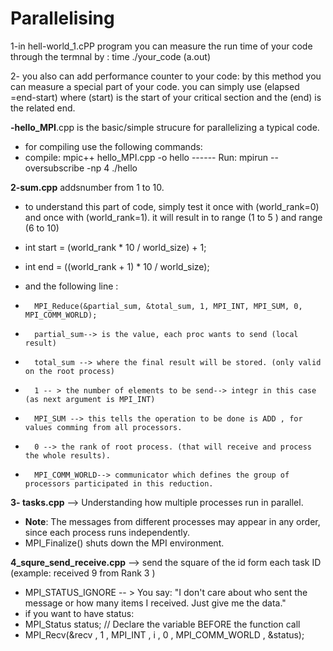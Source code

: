 # Parallelising
1-in hell-world_1.cPP program you can measure the run time of your code through the termnal by : time ./your_code (a.out)

2- you also can add performance counter to your code:
by this method you can measure a special part of your code.
you can simply use (elapsed =end-start) where (start)
is the start of your critical section and the (end) is the related end.


**-hello_MPI**.cpp is the basic/simple strucure for parallelizing a typical code.
* for compiling use the following commands:
* compile: mpic++ hello_MPI.cpp -o hello ------ Run: mpirun --oversubscribe -np 4 ./hello

**2-sum.cpp** addsnumber from 1 to 10.
* to understand this part of code, simply test it once with (world_rank=0) and once with (world_rank=1). it will result in to range (1 to 5 ) and range (6 to 10)
*   int start = (world_rank * 10 / world_size) + 1;
*   int end = ((world_rank + 1) * 10 / world_size);

*   and the following line :
*       MPI_Reduce(&partial_sum, &total_sum, 1, MPI_INT, MPI_SUM, 0, MPI_COMM_WORLD);
*       partial_sum--> is the value, each proc wants to send (local result)
*       total_sum --> where the final result will be stored. (only valid on the root process)
*       1 -- > the number of elements to be send--> integr in this case (as next argument is MPI_INT)
*       MPI_SUM --> this tells the operation to be done is ADD , for values comming from all processors.
*       0 --> the rank of root process. (that will receive and process the whole results).
*       MPI_COMM_WORLD--> communicator which defines the group of processors participated in this reduction.

**3- tasks.cpp** -->  Understanding how multiple processes run in parallel.
* **Note**: The messages from different processes may appear in any order, since each process runs independently.
* MPI_Finalize() shuts down the MPI environment.

**4_squre_send_receive.cpp** --> send the square of the id form each task ID (example: received 9 from Rank 3 ) 
* MPI_STATUS_IGNORE -- > You say: "I don't care about who sent the message or how many items I received. Just give me the data."
* if you want to have status:
*  MPI_Status status; // Declare the variable BEFORE the function call
*  MPI_Recv(&recv , 1 , MPI_INT , i , 0 , MPI_COMM_WORLD , &status);




